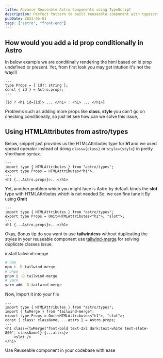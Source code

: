 ```yaml
---
title: Advance Reuseable Astro Components using TypeScript
description: Perfect Pattern to built reuseable component with typescript supoprt, with few lines of code
pubDate: 2023-06-01
tags: ["astro", "front-end"]
---
```


## How would you add a **id** prop conditionally in Astro

In below example we are conditinally rendering the html based on id prop undefined or present.
Yet, from first look you may get intution it's not the way!!!

```astro
---
type Props = { id?: string };
const { id } = Astro.props;
---

{id ? <h1 id={id}> ... </h1> : <h1> ... </h1>}
```

Problems such as adding more props like **class**, **style** you can't go on checking conditionally, so just let see how can we solve this issue,

## Using HTMLAttributes from **astro/types**

Below, snippet just provides us the HTMLAttributes type for **h1** and we used spread operator instead of doing `class={class}` or `style={style}` in pretty shorthand syntax.

```astro
---
import type { HTMLAttributes } from "astro/types";
export type Props = HTMLAttributes<"h1">;
---
<h1 {...Astro.props}>...</h1>
```

Yet, another problem which you might face is Astro by default binds the **slot** type with HTMLAttributes which is not needed So, we can fine tune it By using **Omit**

```astro
---
import type { HTMLAttributes } from "astro/types";
export type Props = Omit<HTMLAttributes<"h2">, "slot">;
---
<h1 {...Astro.props}>...</h1>
```

Okay, Bonus tip do you want to use **tailwindcss** without duplicating the styles in your reuseable component use [tailwind-merge](https://github.com/dcastil/tailwind-merge) for solving duplicate classes issue.

install tailwind-merge

```bash
# npm
npm i -D tailwind-merge
# pnpm
pnpm i -D tailwind-merge
# yarn
yarn add -D tailwind-merge
```

Now, Import it into your file

```astro
---
import type { HTMLAttributes } from "astro/types";
import { twMerge } from "tailwind-merge";
export type Props = Omit<HTMLAttributes<"h1">, "slot">;
const { class: className, ...attrs } = Astro.props;
---
<h1 class={twMerge("font-bold text-2xl dark:text-white text-slate-800", className)} {...attrs}>
    <slot />
</h1>
```

Use Reuseable component in your codebase with ease
